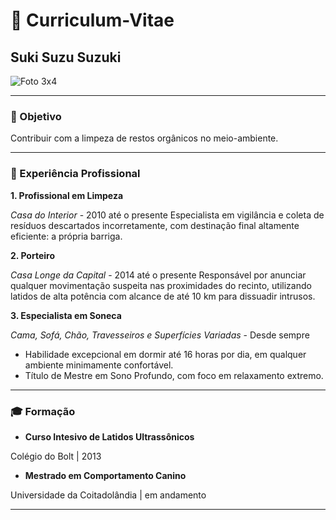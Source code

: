 # :feet: Curriculum-Vitae

## Suki Suzu Suzuki
![Foto 3x4](https://github.com/user-attachments/assets/16ec4039-1082-4a98-9838-59a2f23cffea)



---
### :fork_and_knife: Objetivo
Contribuir com a limpeza de restos orgânicos no meio-ambiente.

---
### :briefcase: Experiência Profissional
**1. Profissional em Limpeza**

*Casa do Interior* - 2010 até o presente
Especialista em vigilância e coleta de resíduos descartados incorretamente, com destinação final altamente eficiente: a própria barriga.

**2. Porteiro**

*Casa Longe da Capital* - 2014 até o presente
Responsável por anunciar qualquer movimentação suspeita nas proximidades do recinto, utilizando latidos de alta potência com alcance de até 10 km para dissuadir intrusos.

**3. Especialista em Soneca**

*Cama, Sofá, Chão, Travesseiros e Superfícies Variadas* - Desde sempre
- Habilidade excepcional em dormir até 16 horas por dia, em qualquer ambiente minimamente confortável.
- Título de Mestre em Sono Profundo, com foco em relaxamento extremo.

---
### :mortar_board: Formação
- **Curso Intesivo de Latidos Ultrassônicos**

 Colégio do Bolt | 2013
- **Mestrado em Comportamento Canino**

 Universidade da Coitadolândia | em andamento

---

